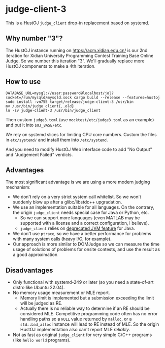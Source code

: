 # judge-client-3

This is a HustOJ `judge_client` drop-in replacement based on systemd.

## Why number "3"?

The HustOJ instance running on https://acm.xidian.edu.cn/ is our 2nd iteration
for Xidian University Programming Contest Training Base Online Judge.  So we
number this iteration "3".  We'll gradually replace more HustOJ components to
make a 4th iteration.

## How to use

```
DATABASE_URL=mysql://user:password@localhost/jol?socket=/run/mysqld/mysqld.sock cargo build --release --features=hustoj
sudo install -vm755 target/release/judge-client-3 /usr/bin
mv /usr/bin/judge_client{,.old}
ln -sv judge-client-3 /usr/bin/judge_client
```

Then custom `judge3.toml` (use `mocktest/etc/judge3.toml` as an example) and
put it into `$OJ_BASE/etc`.

We rely on systemd slices for limiting CPU core numbers.  Custom the files
in `etc/systemd/` and install them into `/etc/systemd`.

And you need to modify HustOJ Web interface code to add "No Output" and
"Judgement Failed" verdicts.

## Advantages

The most significant advantage is we are using a more modern judging
mechanism:

- We don't rely on a very strict system call whitelist.  So we won't suddenly
  blow up after a glibc/libstdc++ upgradation.
- We use an implementation suitable for all languages.  On the contrary, the
  origin `judge_client` needs special case for Java or Python, etc. 
  - So we can support more languages (even MATLAB may be supported with a
    license and a correct configuration, I believe).
  - `judge_client` relies on [deprecated JVM feature][1] for Java.
- We don't use `ptrace`, so we have a better performance for problems with
  many system calls (heavy I/O, for example).
- Our approach is more similar to DOMJudge so we can measure the time usage
  of solutions of problems for onsite contests, and use the result as a good
  approximation.

[1]:https://openjdk.java.net/jeps/411

## Disadvantages

- Only functional with systemd-249 or later (so you need a state-of-art distro
  like Ubuntu 22.04).
- No memory usage measurement or MLE report.
  - Memory limit is implemented but a submission exceeding the limit will be
    judged as RE.
  - Actually there is no reliable way to determine if an RE should be
    considered MLE.  Competitive programming code often has no error handling
	paths so a `NULL` value returned by `malloc`, or a `std::bad_alloc`
	instance will lead to RE instead of MLE.  So the origin HustOJ
	implementation also can't report MLE *reliably*.
- Not as fast as original `judge_client` for very simple C/C++ programs (like
  `hello world` programs).
